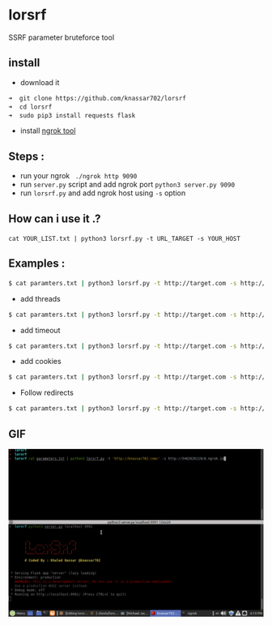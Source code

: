 # lorsrf
SSRF parameter bruteforce tool


## install
* download it 
```bash
➜  git clone https://github.com/knassar702/lorsrf
➜  cd lorsrf
➜  sudo pip3 install requests flask
```
* install <a href='https://www.youtube.com/watch?v=4sF1ATYwr3U'>ngrok tool </a>

## Steps :
* run your ngrok
` ./ngrok http 9090`
* run `server.py` script and add ngrok port
`python3 server.py 9090`
* run `lorsrf.py` and add ngrok host using `-s` option

## How can i use it .? 

`cat YOUR_LIST.txt | python3 lorsrf.py -t URL_TARGET -s YOUR_HOST`
  ## Examples :
```bash
$ cat paramters.txt | python3 lorsrf.py -t http://target.com -s http://53252.ngrok.io
```
  * add threads
```bash
$ cat paramters.txt | python3 lorsrf.py -t http://target.com -s http://53252.ngrok.io --threads=50
```
  * add timeout
```bash
$ cat paramters.txt | python3 lorsrf.py -t http://target.com -s http://53252.ngrok.io --timeout=4
```
  * add cookies
```bash
$ cat paramters.txt | python3 lorsrf.py -t http://target.com -s http://53252.ngrok.io -c 'user=5&PHPSESSION=5232'
```
  * Follow redirects
```bash
$ cat paramters.txt | python3 lorsrf.py -t http://target.com -s http://53252.ngrok.io -r
```

## GIF
<img src='src/lorsrf.gif'>

